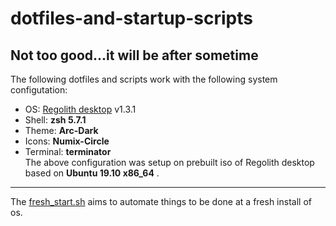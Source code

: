 # dotfiles-and-startup-scripts
Not too good...it will be after sometime
---
The following dotfiles and scripts work with the following system configutation:

+ OS: [Regolith desktop](https://regolith-linux.org/) v1.3.1 
+ Shell: <b>zsh 5.7.1</b>
+ Theme: <b>Arc-Dark</b>
+ Icons: <b>Numix-Circle</b>
+ Terminal: <b>terminator</b><br>
The above configuration was setup on prebuilt iso of Regolith desktop based on <b>Ubuntu 19.10 x86_64</b> .
---
The [fresh_start.sh](https://github.com/akss13/dotfiles-and-startup_scripts/blob/master/fresh_start.sh) aims to automate things to be done at a fresh install of os.